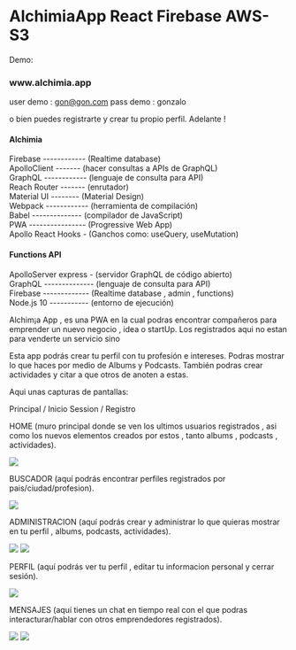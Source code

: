 # AlchimiaApp React Firebase AWS-S3



Demo:
<h3> www.alchimia.app </h3>

user demo : gon@gon.com
pass demo : gonzalo

o bien puedes registrarte y crear tu propio perfil. Adelante ! 

<h4> Alchimia </h4>

Firebase ------------ (Realtime database) </br>
ApolloClient ------- (hacer consultas a APIs de GraphQL)</br>
GraphQL ------------ (lenguaje de consulta para API)</br>
Reach Router ------- (enrutador)</br>
Material UI -------- (Material Design)</br>
Webpack ------------ (herramienta de compilación)</br>
Babel -------------- (compilador de JavaScript)</br>
PWA ---------------- (Progressive Web App)</br>
Apollo React Hooks - (Ganchos como: useQuery, useMutation)</br>

 
<h4> Functions API </h4>

ApolloServer express - (servidor GraphQL de código abierto)</br>
GraphQL -------------- (lenguaje de consulta para API)</br>
Firebase ------------- (Realtime database , admin , functions)</br>
Node.js 10 ----------- (entorno de ejecución)</br>



Alchim¡a App , es una PWA en la cual podras encontrar compañeros para emprender un nuevo negocio , idea o startUp. Los registrados aqui no estan para venderte un servicio sino  

Esta app podrás crear tu perfil con tu profesión e intereses. Podras mostrar lo que haces por medio de Albums y Podcasts. También podras crear actividades y citar a que otros de anoten a estas. 

Aqui unas capturas de pantallas: 

Principal / Inicio Session / Registro



HOME (muro principal donde se ven los ultimos usuarios registrados , asi como los nuevos elementos creados por estos , tanto albums , podcasts , actividades).


<img src="https://alchimia.s3.us-east-2.amazonaws.com/utils/InicioRegistro.png">

BUSCADOR (aquí podrás encontrar perfiles registrados por pais/ciudad/profesion).

<img src="https://alchimia.s3.us-east-2.amazonaws.com/utils/Buscar.png">

ADMINISTRACION  (aquí podrás crear y administrar lo que quieras mostrar en tu perfil , albums, podcasts, actividades).

<img src="https://alchimia.s3.us-east-2.amazonaws.com/utils/Administracion.png"> <img src="https://alchimia.s3.us-east-2.amazonaws.com/utils/Administracion_1.png">

PERFIL (aquí podrás ver tu perfil , editar tu informacion personal y cerrar sesión).

<img src="https://alchimia.s3.us-east-2.amazonaws.com/utils/Perfil.png">

MENSAJES (aquí tienes un chat en tiempo real con el que podras interacturar/hablar con otros emprendedores registrados).

<img src="https://alchimia.s3.us-east-2.amazonaws.com/utils/Mensajes.png"> <img src="https://alchimia.s3.us-east-2.amazonaws.com/utils/Mensajes_1.png">

